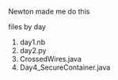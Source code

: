 Newton made me do this

files by day
1. day1.nb
2. day2.py
3. CrossedWires.java
4. Day4_SecureContainer.java
